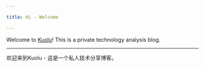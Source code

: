```yaml
---

title: Hi - Welcome

---
```


Welcome to [Kuolu](http://kuo.lu/)! This is a private technology analysis blog.

---

欢迎来到Kuolu - 这是一个私人技术分享博客。